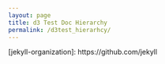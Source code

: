 ```yaml
---
layout: page
title: d3 Test Doc Hierarchy
permalink: /d3test_hierarhcy/
---
```

<style>

.node circle {
  fill: #fff;
  stroke: steelblue;
  stroke-width: 1.5px;
}

.node {
  font: 10px sans-serif;
}

.link {
  fill: none;
  stroke: #ccc;
  stroke-width: 1.5px;
}

</style>
<body>
<script src="http://d3js.org/d3.v3.min.js"></script>
<script>

var width = 800,
    height = 550;

var cluster = d3.layout.cluster()
    .size([height, width - 160]);

var diagonal = d3.svg.diagonal()
    .projection(function(d) { return [d.y, d.x]; });

var svg = d3.select("body").append("svg")
    .attr("width", width)
    .attr("height", height)
  .append("g")
    .attr("transform", "translate(40,0)");

d3.json("/d3-dendrogram.json", function(error, root) {
  var nodes = cluster.nodes(root),
      links = cluster.links(nodes);

  var link = svg.selectAll(".link")
      .data(links)
    .enter().append("path")
      .attr("class", "link")
      .attr("d", diagonal);

  var node = svg.selectAll(".node")
      .data(nodes)
    .enter().append("g")
      .attr("class", "node")
      .attr("transform", function(d) { return "translate(" + d.y + "," + d.x + ")"; })

  node.append("circle")
      .attr("r", 4.5);

  node.append("text")
      .attr("dx", function(d) { return d.children ? -8 : 8; })
      .attr("dy", 3)
      .style("text-anchor", function(d) { return d.children ? "end" : "start"; })
      .text(function(d) { return d.name; });
});

d3.select(self.frameElement).style("height", height + "px");

</script>
[jekyll-organization]: https://github.com/jekyll
